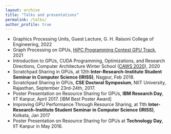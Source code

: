 ```yaml
---
layout: archive
title: "Talks and presentations"
permalink: /talks/
author_profile: true
---
```


* Graphics Processing Units, Guest Lecture, G. H. Raisoni College of Engineering, 2022
* Graph Processing on GPUs, [HiPC Programming Contest GPU Track](https://hipc.org/hipc-training/#gpu-training), 2021  
* Introduction to GPUs, CUDA Programming, Optimizations, and Research Directions, Computer Architecture Winter School ([CAWS 2020](https://www.chips.pes.edu/caws2020)), 2020  
* Scratchpad Sharing in GPUs, at 12th **Inter-Research-Institute Student Seminar in Computer Science (IRISS)**, Nagpur, Feb 2018.
* Scratchpad Sharing in GPUs, **CSE Doctoral Symposium**, NIIT University, Rajasthan, September 23rd-24th, 2017.
* Poster Presentation on Resource Sharing for GPUs, **IBM Research Day**, IIT Kanpur, April 2017. [IBM Best Poster Award]
* Improving GPU Performance Through Resource Sharing, at 11th **Inter-Research-Institute Student Seminar in Computer Science (IRISS)**, Kolkata, Jan 2017
* Poster Presentation on Resource Sharing for GPUs at **Technology Day**, IIT Kanpur in May 2016.

